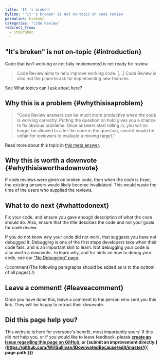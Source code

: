 ```yaml
---
title: 'It''s broken'
byline: '"it''s broken" is not on-topic on code review'
permalink: broken/
categories: "Code Review"
redirect_from:
  - itsBroken
---
```

## "It's broken" is not on-topic {#introduction}
Code that isn't working or not fully implemented is not ready for review. 

> Code Review aims to help improve working code. [...] Code Review is also not the place to ask for implementing new features.

See [What topics can I ask about here?](https://codereview.stackexchange.com/help/on-topic)

## Why this is a problem {#whythisisaproblem}
> "Code Review answers can be much more productive when the code is working correctly. Putting the question on hold gives you a chance to fix obvious problems. Once answers start rolling in, you will no longer be allowed to alter the code in the question, since it would be unfair for reviewers to evaluate a moving target."

Read more about this topic in [this meta answer](https://codereview.meta.stackexchange.com/a/3650/120114).

## Why this is worth a downvote {#whythisisworthadownvote}
If code reviews were given on broken code, then when the code is fixed, the existing answers would likely become invalidated. This would waste the time of the users who supplied the reviews.

## What to do next {#whattodonext}
Fix your code, and ensure you gave enough description of what the code should do. Also, ensure that the title descibes the code and not your goals for code review. 

If you do not know *why* your code did not work, that suggests you have not debugged it. Debugging is one of the first steps developers take when their code fails, and is an important skill to learn. Not debugging your code is also worth a downvote. To learn why, and for hints on how to debug your code, see our ["No Debugging" page](http://idownvotedbecau.se/nodebugging/).

{::comment}The following paragraphs should be added as is to the bottom of all pages{:/}
## Leave a comment! {#leaveacomment}
Once you have done this, leave a comment to the person who sent you this link. They will be happy to retract their downvote.

## Did this page help you?
This website is here for everyone's benefit, most importantly yours! If this did <i>not</i> help you, or if you would
like to leave feedback, please **[create an Issue regarding this page on GitHub,](https://github.com/WillSullivan/IDownvotedBecause/issues/new) or [submit an improvement directly.](https://github.com/WillSullivan/IDownvotedBecause/edit/master/{{ page.path }})**
